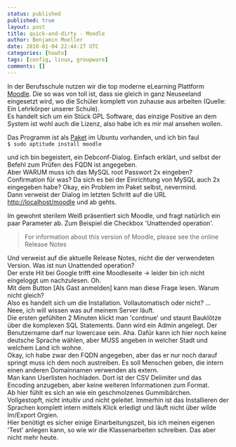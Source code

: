 ```yaml
---
status: published
published: true
layout: post
title: quick-and-dirty - Moodle
author: Benjamin Moeller
date: 2010-01-04 22:44:27 UTC
categories: [howto]
tags: [config, linux, groupware]
comments: []
---
```


In der Berufsschule nutzen wir die top moderne eLearning Plattform [Moodle](http://www.moodle.org). Die so was von toll ist, dass sie gleich in ganz Neuseeland eingesetzt wird, wo die Schüler komplett von zuhause aus arbeiten (Quelle: Ein Lehrkörper unserer Schule).  
Es handelt sich um ein Stück GPL Software, das einzige Positive an dem System ist wohl auch die Lizenz, also habe ich es mir mal ansehen wollen.  

Das Programm ist als [Paket](http://packages.ubuntu.com/moodle) im Ubuntu vorhanden, und ich bin faul  
```$ sudo aptitude install moodle ```

und ich bin begeistert, ein Debconf-Dialog. Einfach erklärt, und selbst der Befehl zum Prüfen des FQDN ist angegeben.  
Aber WARUM muss ich das MySQL root Passwort 2x eingeben? Confirmation für was? Da sich es bei der Einrichtung von MySQL auch 2x eingegeben habe? Okay, ein Problem im Paket selbst, nevermind.  
Dann verweist der Dialog im letzten Schritt auf die URL [http://localhost/moodle](http://localhost/moodle) und ab gehts.  

Im gewohnt sterilem Weiß präsentiert sich Moodle, und fragt natürlich ein paar Parameter ab. Zum Beispiel die Checkbox 'Unattended operation'.  
> For information about this version of Moodle, please see the online Release Notes  

Und verweist auf die aktuelle Release Notes, nicht die der verwendeten Version. Was ist nun Unattended operation?  
Der erste Hit bei Google trifft eine Moodleseite -> leider bin ich nicht eingeloggt um nachzulesen. Oh.  
Mit dem Button [Als Gast anmelden] kann man diese Frage lesen. Warum nicht gleich?  
Also es handelt sich um die Installation. Vollautomatisch oder nicht? ... Neee, ich will wissen was auf meinem Server läuft.  
Die ersten gefühlten 2 Minuten klickt man 'continue' und staunt Bauklötze über die komplexen SQL Statements. Dann wird ein Admin angelegt. Der Benutzername darf nur lowercase sein. Aha. Dafür kann ich hier noch keine deutsche Sprache wählen, aber MUSS angeben in welcher Stadt und welchem Land ich wohne.  
Okay, ich habe zwar den FQDN angegeben, aber das er nur noch darauf springt muss ich dem noch austreiben. Es soll Menschen geben, die intern einen anderen Domainnamen verwenden als extern.  
Man kann Userlisten hochladen. Dort ist der CSV Delimiter und das Encoding anzugeben, aber keine weiteren Informationen zum Format.  
Ab hier fühlt es sich an wie ein geschmolzenes Gummibärchen. Vollgestopft, nicht intuitiv und nicht geleitet. Immerhin ist das Installieren der Sprachen komplett intern mittels Klick erledigt und läuft nicht über wilde Im/Export Orgien.  
Hier benötigt es sicher einige Einarbeitungszeit, bis ich meinen eigenen 'Test' anlegen kann, so wie wir die Klassenarbeiten schreiben. Das aber nicht mehr heute.  
